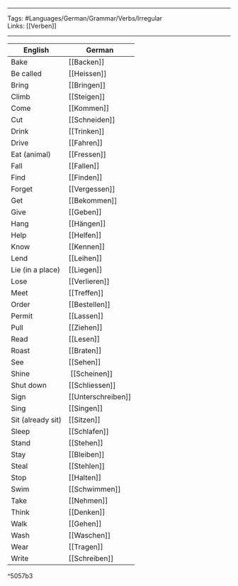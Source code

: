 ___
Tags: #Languages/German/Grammar/Verbs/Irregular  
Links: [[Verben]]
___
English | German
------------ | ------------
Bake | [[Backen]]
Be called | [[Heissen]]
Bring | [[Bringen]]
Climb | [[Steigen]]
Come | [[Kommen]]
Cut | [[Schneiden]]
Drink | [[Trinken]]
Drive | [[Fahren]]
Eat (animal) | [[Fressen]]
Fall | [[Fallen]]
Find | [[Finden]]
Forget | [[Vergessen]]
Get | [[Bekommen]]
Give | [[Geben]]
Hang | [[Hängen]]
Help | [[Helfen]]
Know | [[Kennen]]
Lend | [[Leihen]]
Lie (in a place) | [[Liegen]]
Lose | [[Verlieren]]
Meet | [[Treffen]]
Order | [[Bestellen]]
Permit | [[Lassen]]
Pull | [[Ziehen]]
Read  | [[Lesen]]
Roast | [[Braten]]
See | [[Sehen]]
Shine | [[Scheinen]]
Shut down | [[Schliessen]]
Sign | [[Unterschreiben]]
Sing | [[Singen]]
Sit (already sit) | [[Sitzen]]
Sleep | [[Schlafen]]
Stand | [[Stehen]]
Stay | [[Bleiben]]
Steal | [[Stehlen]]
Stop | [[Halten]]
Swim | [[Schwimmen]]
Take | [[Nehmen]]
Think | [[Denken]]
Walk | [[Gehen]]
Wash | [[Waschen]]
Wear | [[Tragen]]
Write | [[Schreiben]]

^5057b3